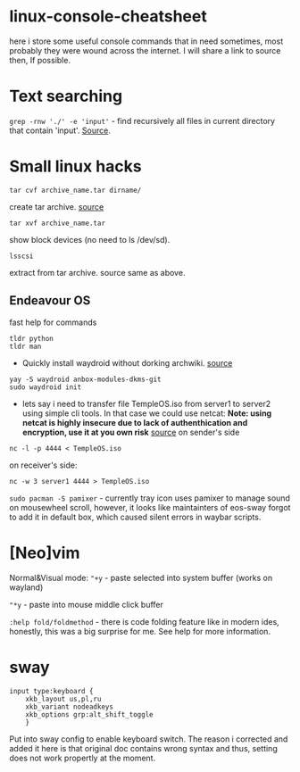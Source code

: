 # linux-console-cheatsheet
here i store some useful console commands that in need sometimes, most probably they were wound across the internet. I will share a link to source then, If possible.

# Text searching
```grep -rnw './' -e 'input'``` - find recursively all files in current directory that contain 'input'. [Source](https://stackoverflow.com/questions/16956810/how-do-i-find-all-files-containing-specific-text-on-linux).
# Small linux hacks
```
tar cvf archive_name.tar dirname/
```

create tar archive. [source](https://www.thegeekstuff.com/2010/11/50-linux-commands/)
```
tar xvf archive_name.tar
```



show block devices (no need to ls /dev/sd<TAB>).
```
lsscsi
```
    
extract from tar archive. source same as above.
## Endeavour OS
fast help for commands
```
tldr python
tldr man
```


* Quickly install waydroid without dorking archwiki. [source](https://wiki.archlinux.org/title/Waydroid#DKMS_modules)
```
yay -S waydroid anbox-modules-dkms-git
sudo waydroid init
```

* lets say i need to transfer file TempleOS.iso from server1 to server2 using simple cli tools. In that case we could use netcat:
**Note: using netcat is highly insecure due to lack of authenthication and encryption, use it at you own risk**
[source](https://medium.com/iostrap/how-to-transfer-files-between-servers-using-netcat-d8bc13eebea)
on sender's side
```
nc -l -p 4444 < TempleOS.iso
```
on receiver's side:
```
nc -w 3 server1 4444 > TempleOS.iso
```

```sudo pacman -S pamixer``` - currently tray icon uses pamixer to manage sound on mousewheel scroll, however, it looks like maintainters of eos-sway forgot to add it in default box, which caused silent errors in waybar scripts. 
# [Neo]vim
Normal&Visual mode:
```"+y``` - paste selected into system buffer (works on wayland)

```"*y``` - paste into mouse middle click buffer

```:help fold/foldmethod``` - there is code folding feature like in modern ides, honestly, this was a big surprise for me. See help for more information.
# sway

```
input type:keyboard {
    xkb_layout us,pl,ru
    xkb_variant nodeadkeys
    xkb_options grp:alt_shift_toggle
    }
```
Put into sway config to enable keyboard switch. The reason i corrected and added it here is that original doc contains wrong syntax and thus, setting does not work propertly at the moment.
